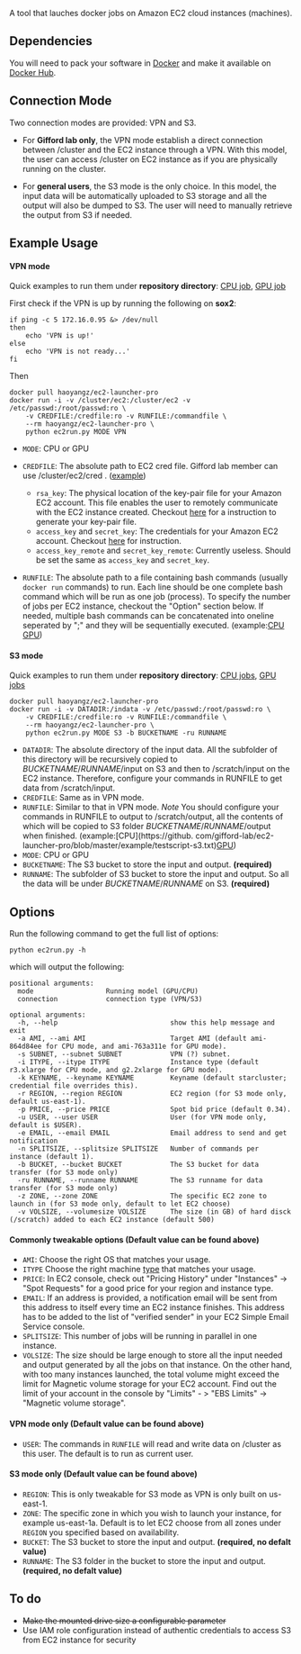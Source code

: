 A tool that lauches docker jobs on Amazon EC2 cloud instances (machines).

## Dependencies
You will need to pack your software in [Docker](www.docker.com) and make it available on [Docker Hub](hub.docker.com).

## Connection Mode
Two connection modes are provided: VPN and S3. 

+ For **Gifford lab only**, the VPN mode establish a direct connection between /cluster and the EC2 instance through a VPN. With this model, the user can access /cluster on EC2 instance as if you are physically running on the cluster.

+ For **general users**, the S3 mode is the only choice. In this model, the input data will be automatically uploaded to S3 storage and all the output will also be dumped to S3. The user will need to manually retrieve the output from S3 if needed.

## Example Usage

#### VPN mode 

Quick examples to run them under **repository directory**: [CPU job](https://github.com/gifford-lab/ec2-launcher-pro/blob/master/example/run_vpn_cpu.sh), [GPU job](https://github.com/gifford-lab/ec2-launcher-pro/blob/master/example/run_vpn_gpu.sh)

First check if the VPN is up by running the following on **sox2**:

```
if ping -c 5 172.16.0.95 &> /dev/null
then
    echo 'VPN is up!'
else
    echo 'VPN is not ready...'
fi

```

Then 

```
docker pull haoyangz/ec2-launcher-pro
docker run -i -v /cluster/ec2:/cluster/ec2 -v /etc/passwd:/root/passwd:ro \
	-v CREDFILE:/credfile:ro -v RUNFILE:/commandfile \
	--rm haoyangz/ec2-launcher-pro \
	python ec2run.py MODE VPN 
```
+ `MODE`: CPU or GPU
+ `CREDFILE`: The absolute path to EC2 cred file. Gifford lab member can use /cluster/ec2/cred . ([example](https://github.com/gifford-lab/ec2-launcher-pro/blob/master/example/cred))
	+ `rsa_key`: The physical location of the key-pair file for your Amazon EC2 account. This file enables the user to remotely communicate with the EC2 instance created. Checkout [here](http://docs.aws.amazon.com/AWSEC2/latest/UserGuide/ec2-key-pairs.html#having-ec2-create-your-key-pair) for a instruction to generate your key-pair file. 
	+ `access_key` and `secret_key`: The credentials for your Amazon EC2 account. Checkout [here](http://docs.aws.amazon.com/AWSSimpleQueueService/latest/SQSGettingStartedGuide/AWSCredentials.html) for instruction.
	+ `access_key_remote` and `secret_key_remote`: Currently useless. Should be set the same as `access_key` and `secret_key`.

+ `RUNFILE`: The absolute path to a file containing bash commands (usually `docker run` commands) to run. Each line should be one complete bash command which will be run as one job (process). To specify the number of jobs per EC2 instance, checkout the "Option" section below. If needed, multiple bash commands can be concatenated into oneline seperated by ";" and they will be sequentially executed. (example:[CPU](https://github.com/gifford-lab/ec2-launcher-pro/blob/master/example/testscript.txt)
  [GPU](https://github.com/gifford-lab/ec2-launcher-pro/blob/master/example/testscript-gpu.txt))

#### S3 mode 
Quick examples to run them under **repository directory**: [CPU jobs](https://github.com/gifford-lab/ec2-launcher-pro/blob/master/example/run_s3_cpu.sh), [GPU jobs](https://github.com/gifford-lab/ec2-launcher-pro/blob/master/example/run_s3_gpu.sh)

```
docker pull haoyangz/ec2-launcher-pro
docker run -i -v DATADIR:/indata -v /etc/passwd:/root/passwd:ro \
	-v CREDFILE:/credfile:ro -v RUNFILE:/commandfile \
	--rm haoyangz/ec2-launcher-pro \
	python ec2run.py MODE S3 -b BUCKETNAME -ru RUNNAME
```
+ `DATADIR`: The absolute directory of the input data. All the subfolder of this directory will be recursively copied to $BUCKETNAME$/$RUNNAME$/input on S3 and then to /scratch/input on the EC2 instance. Therefore, configure your commands in RUNFILE to get data from /scratch/input.
+ `CREDFILE`: Same as in VPN mode.
+ `RUNFILE`: Similar to that in VPN mode. *Note* You should configure your commands in RUNFILE to output to /scratch/output, all the contents of which will be copied to S3 folder $BUCKETNAME$/$RUNNAME$/output when finished. (example:[CPU](https://github. com/gifford-lab/ec2-launcher-pro/blob/master/example/testscript-s3.txt)[GPU](https://github.com/gifford-lab/ec2-launcher-pro/blob/master/example/testscript-s3-gpu.txt)) 
+ `MODE`: CPU or GPU
+ `BUCKETNAME`: The S3 bucket to store the input and output.  **(required)**
+ `RUNNAME`: The subfolder of S3 bucket to store the input and output. So all the data will be under $BUCKETNAME$/$RUNNAME$ on S3.  **(required)**


## Options
Run the following command to get the full list of options:

```
python ec2run.py -h
```

which will output the following:


```
positional arguments:
  mode                  Running model (GPU/CPU)
  connection            connection type (VPN/S3)

optional arguments:
  -h, --help                            show this help message and exit
  -a AMI, --ami AMI                     Target AMI (default ami-864d84ee for CPU mode, and ami-763a311e for GPU mode).
  -s SUBNET, --subnet SUBNET            VPN (?) subnet.
  -i ITYPE, --itype ITYPE               Instance type (default r3.xlarge for CPU mode, and g2.2xlarge for GPU mode).
  -k KEYNAME, --keyname KEYNAME         Keyname (default starcluster; credential file overrides this).
  -r REGION, --region REGION            EC2 region (for S3 mode only, default us-east-1).
  -p PRICE, --price PRICE               Spot bid price (default 0.34).
  -u USER, --user USER                  User (for VPN mode only, default is $USER).
  -e EMAIL, --email EMAIL               Email address to send and get notification
  -n SPLITSIZE, --splitsize SPLITSIZE   Number of commands per instance (default 1).
  -b BUCKET, --bucket BUCKET            The S3 bucket for data transfer (for S3 mode only)
  -ru RUNNAME, --runname RUNNAME        The S3 runname for data transfer (for S3 mode only)
  -z ZONE, --zone ZONE                  The specific EC2 zone to launch in (for S3 mode only, default to let EC2 choose)
  -v VOLSIZE, --volumesize VOLSIZE      The size (in GB) of hard disck (/scratch) added to each EC2 instance (default 500)
```

#### Commonly tweakable options (Default value can be found above)
+ `AMI`: Choose the right OS that matches your usage. 
+ `ITYPE` Choose the right machine [type](https://aws.amazon.com/ec2/instance-types/) that matches your usage. 
+ `PRICE`: In EC2 console, check out "Pricing History" under "Instances" -> "Spot Requests" for a good price for your region and instance type.
+ `EMAIL`:  If an address is provided, a notification email will be sent from this address to itself every time an EC2 instance finishes. This address has to be added to the list of "verified sender" in your EC2 Simple Email Service console.
+ `SPLITSIZE`: This number of jobs will be running in parallel in one instance.
+ `VOLSIZE`: The size should be large enough to store all the input needed and output generated by all the jobs on that instance. On the other hand, with too many instances launched, the total volume might exceed the limit for Magnetic volume storage for your EC2 account. Find out the limit of your account in the console by "Limits" - > "EBS Limits" -> "Magnetic volume storage".

#### VPN mode only (Default value can be found above)
+ `USER`: The commands in `RUNFILE` will read and write data on /cluster as this user. The default is to run as current user. 

#### S3 mode only (Default value can be found above)
+ `REGION`: This is only tweakable for S3 mode as VPN is only built on us-east-1.
+ `ZONE`: The specific zone in which you wish to launch your instance, for example us-east-1a. Default is to let EC2 choose from all zones under `REGION` you specified based on availability.
+ `BUCKET`: The S3 bucket to store the input and output.  **(required, no defalt value)**
+ `RUNNAME`: The S3 folder in the bucket to store the input and output.  **(required, no defalt value)**

## To do
+ ~~Make the mounted drive size a configurable parameter~~
+ Use IAM role configuration instead of authentic credentials to access S3 from EC2 instance for security
